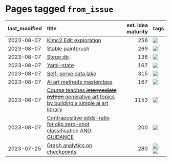 # Pages tagged `from_issue`

|last_modified|title|est. idea maturity|tags
|:---|:---|---:|:---|
|2023-08-07|[Klmc2 Edit exploration](../entries/Klmc2_Edit_exploration.md)|256|[![](https://img.shields.io/badge/tag-from_issue-1043a5)](../tags/from_issue.md)|
|2023-08-07|[Stable paintbrush](../entries/Stable_paintbrush.md)|269|[![](https://img.shields.io/badge/tag-from_issue-1043a5)](../tags/from_issue.md)|
|2023-08-07|[Stego db](../entries/Stego_db.md)|136|[![](https://img.shields.io/badge/tag-from_issue-1043a5)](../tags/from_issue.md)|
|2023-08-07|[Yaml-state](../entries/Yaml-state.md)|167|[![](https://img.shields.io/badge/tag-from_issue-1043a5)](../tags/from_issue.md)|
|2023-08-07|[Self-serve data lake](../entries/Self-serve_data_lake.md)|315|[![](https://img.shields.io/badge/tag-from_issue-1043a5)](../tags/from_issue.md)|
|2023-08-07|[Ai art methods masterclass](../entries/Ai_art_methods_masterclass.md)|167|[![](https://img.shields.io/badge/tag-from_issue-1043a5)](../tags/from_issue.md)|
|2023-08-07|[Course teaches ~~intermediate python~~ generative art topics by building a simple ai art library](../entries/Course_teaches_basic_python_by_building_a_simple_ai_art_library.md)|1153|[![](https://img.shields.io/badge/tag-from_issue-1043a5)](../tags/from_issue.md)|
|2023-08-07|[Contrapositive odds-ratio for clip zero-shot classification AND GUIDANCE](../entries/Contrapositive_odds-ratio_for_clip_zero-shot_classification_AND_GUIDANCE.md)|200|[![](https://img.shields.io/badge/tag-from_issue-1043a5)](../tags/from_issue.md)|
|2023-07-25|[Graph analytics on checkpoints](../entries/Graph_analytics_on_checkpoints.md)|280|[![](https://img.shields.io/badge/tag-from_issue-1043a5)](../tags/from_issue.md) [![](https://img.shields.io/badge/tag-test-5e378d)](../tags/test.md)|